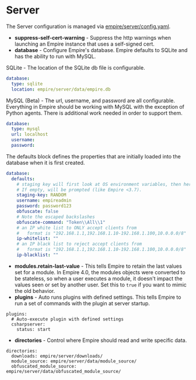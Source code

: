 # Server

The Server configuration is managed via [empire/server/config.yaml](https://github.com/BC-SECURITY/Empire/blob/master/empire/client/config.yaml).

* **suppress-self-cert-warning** - Suppress the http warnings when launching an Empire instance that uses a self-signed cert.
* **database** - Configure Empire's database. Empire defaults to SQLite and has the ability to run with MySQL.

SQLite - The location of the SQLite db file is configurable.

```yaml
database:
  type: sqlite
  location: empire/server/data/empire.db
```

MySQL (Beta) - The url, username, and password are all configurable. Everything in Empire should be working with MySQL with the exception of Python agents. There is additional work needed in order to support them.

```yaml
database:
  type: mysql
  url: localhost
  username: 
  password: 
```

The defaults block defines the properties that are initially loaded into the database when it is first created.

```yaml
database:
  defaults:
    # staging key will first look at OS environment variables, then here.
    # If empty, will be prompted (like Empire <3.7).
    staging-key: RANDOM
    username: empireadmin
    password: password123
    obfuscate: false
    # Note the escaped backslashes
    obfuscate-command: "Token\\All\\1"
    # an IP white list to ONLY accept clients from
    #   format is "192.168.1.1,192.168.1.10-192.168.1.100,10.0.0.0/8"
    ip-whitelist: ""
    # an IP black list to reject accept clients from
    #   format is "192.168.1.1,192.168.1.10-192.168.1.100,10.0.0.0/8"
    ip-blacklist: ""
```

* **modules.retain-last-value** - This tells Empire to retain the last values set for a module. In Empire 4.0, the modules objects were converted to be stateless, so when a user executes a module, it doesn't impact the values seen or set by another user. Set this to `true` if you want to mimic the old behavior.
* **plugins** - Auto runs plugins with defined settings. This tells Empire to run a set of commands with the plugin at server startup.

```
plugins:
  # Auto-execute plugin with defined settings
  csharpserver:
    status: start
```

* **directories** - Control where Empire should read and write specific data.

```
directories:
  downloads: empire/server/downloads/
  module_source: empire/server/data/module_source/
  obfuscated_module_source: empire/server/data/obfuscated_module_source/
```
